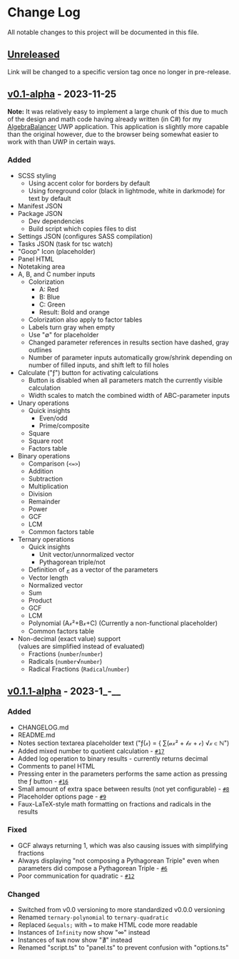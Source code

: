 # Change Log
All notable changes to this project will be documented in this file.

## [Unreleased](https://github.com/HenryWilder/amitygxmod-calculator/compare/659da2f...HEAD)
Link will be changed to a specific version tag once no longer in pre-release.

## [v0.1-alpha](https://github.com/HenryWilder/amitygxmod-calculator/compare/659da2f...v0.1-alpha) - 2023-11-25
**Note:** It was relatively easy to implement a large chunk of this due to much of the design and math code having already written (in C#) for my [AlgebraBalancer](https://github.com/HenryWilder/AlgebraBalancer) UWP application. This application is slightly more capable than the original however, due to the browser being somewhat easier to work with than UWP in certain ways.
### Added
- SCSS styling
  - Using accent color for borders by default
  - Using foreground color (black in lightmode, white in darkmode) for text by default
- Manifest JSON
- Package JSON
  - Dev dependencies
  - Build script which copies files to dist
- Settings JSON (configures SASS compilation)
- Tasks JSON (task for tsc watch)
- "Goop" Icon (placeholder)
- Panel HTML
- Notetaking area
- A, B, and C number inputs
  - Colorization
    - A: Red
    - B: Blue
    - C: Green
    - Result: Bold and orange
  - Colorization also apply to factor tables
  - Labels turn gray when empty
  - Use "&empty;" for placeholder
  - Changed parameter references in results section have dashed, gray outlines
  - Number of parameter inputs automatically grow/shrink depending on number of filled inputs, and shift left to fill holes
- Calculate ("&fnof;") button for activating calculations
  - Button is disabled when all parameters match the currently visible calculation
  - Width scales to match the combined width of ABC-parameter inputs
- Unary operations
  - Quick insights
    - Even/odd
    - Prime/composite
  - Square
  - Square root
  - Factors table
- Binary operations
  - Comparison (`<=>`)
  - Addition
  - Subtraction
  - Multiplication
  - Division
  - Remainder
  - Power
  - GCF
  - LCM
  - Common factors table
- Ternary operations
  - Quick insights
    - Unit vector/unnormalized vector
    - Pythagorean triple/not
  - Definition of <u>&vscr;</u> as a vector of the parameters
  - Vector length
  - Normalized vector
  - Sum
  - Product
  - GCF
  - LCM
  - Polynomial (A&xscr;&sup2;+B&xscr;+C) (Currently a non-functional placeholder)
  - Common factors table
- Non-decimal (exact value) support \
  (values are simplified instead of evaluated)
  - Fractions (`number`/`number`)
  - Radicals (`number`&Sqrt;`number`)
  - Radical Fractions (`Radical`/`number`)

## [v0.1.1-alpha](https://github.com/HenryWilder/amitygxmod-calculator/compare/v0.1-alpha...v0.1.1-alpha) - 2023-1_-__
### Added
- CHANGELOG.md
- README.md
- Notes section textarea placeholder text ("&fnof;(&xscr;) = &lbrace; &Sum;(&ascr;&xscr;&sup2; + &bscr;&xscr; + &cscr;)  &Sqrt;&xscr; &in; &Nopf;")
- Added mixed number to quotient calculation - [`#17`](https://github.com/HenryWilder/amitygxmod-calculator/issues/17)
- Added log operation to binary results - currently returns decimal
- Comments to panel HTML
- Pressing enter in the parameters performs the same action as pressing the &fnof; button - [`#16`](https://github.com/HenryWilder/amitygxmod-calculator/issues/16)
- Small amount of extra space between results (not yet configurable) - [`#8`](https://github.com/HenryWilder/amitygxmod-calculator/issues/8)
- Placeholder options page - [`#9`](https://github.com/HenryWilder/amitygxmod-calculator/issues/9)
- Faux-LaTeX-style math formatting on fractions and radicals in the results
### Fixed
- GCF always returning 1, which was also causing issues with simplifying fractions
- Always displaying "not composing a Pythagorean Triple" even when parameters did compose a Pythagorean Triple - [`#6`](https://github.com/HenryWilder/amitygxmod-calculator/issues/6)
- Poor communication for quadratic - [`#12`](https://github.com/HenryWilder/amitygxmod-calculator/issues/12)
### Changed
- Switched from v0.0 versioning to more standardized v0.0.0 versioning
- Renamed `ternary-polynomial` to `ternary-quadratic`
- Replaced `&equals;` with `=` to make HTML code more readable
- Instances of `Infinity` now show "&infin;" instead
- Instances of `NaN` now show "&NotExists;" instead
- Renamed "script.ts" to "panel.ts" to prevent confusion with "options.ts"
